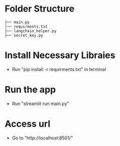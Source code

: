 # Folder Structure

```
├── main.py
│── requirments.txt
├── langchain_helper.py
├── secret_key.py
```

# Install Necessary Libraies
- Run "pip install -r requirments.txt" in terminal

# Run the app
- Run "streamlit run main.py"

# Access url
- Go to "http://localhost:8501/"
